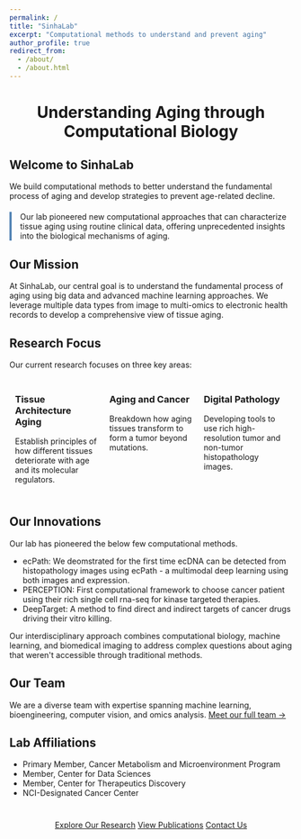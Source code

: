 ```yaml
---
permalink: /
title: "SinhaLab"
excerpt: "Computational methods to understand and prevent aging"
author_profile: true
redirect_from: 
  - /about/
  - /about.html
---
```



<div style="text-align: center; margin-bottom: 30px;">
  <h1>Understanding Aging through Computational Biology</h1>
</div>

## Welcome to SinhaLab

We build computational methods to better understand the fundamental process of aging and develop strategies to prevent age-related decline.

<div style="border-left: 4px solid #5585B5; padding-left: 15px; margin: 20px 0;">
Our lab pioneered new computational approaches that can characterize tissue aging using routine clinical data, offering unprecedented insights into the biological mechanisms of aging.
</div>

## Our Mission

At SinhaLab, our central goal is to understand the fundamental process of aging using big data and advanced machine learning approaches. We leverage multiple data types from image to multi-omics to electronic health records to develop a comprehensive view of tissue aging.

## Research Focus

Our current research focuses on three key areas:

<div class="row" style="display: flex; margin-top: 20px; margin-bottom: 40px;">
  <div class="col-md-4" style="flex: 1; padding: 0 10px;">
    <h3>Tissue Architecture Aging</h3>
    <p>Establish principles of how different tissues deteriorate with age and its molecular regulators.</p>
  </div>
  <div class="col-md-4" style="flex: 1; padding: 0 10px;">
    <h3>Aging and Cancer</h3>
    <p>Breakdown how aging tissues transform to form a tumor beyond mutations. </p>
  </div>
  <div class="col-md-4" style="flex: 1; padding: 0 10px;">
    <h3>Digital Pathology</h3>
    <p>Developing tools to use rich high-resolution tumor and non-tumor histopathology images.</p>
  </div>
</div>

## Our Innovations

Our lab has pioneered the below few computational methods.

- ecPath: We deomstrated for the first time ecDNA can be detected from histopathology images using ecPath - a multimodal deep learning using both images and expression.
- PERCEPTION: First computational framework to choose cancer patient using their rich single cell rna-seq for kinase targeted therapies.
- DeepTarget: A method to find direct and indirect targets of cancer drugs driving their vitro killing.

Our interdisciplinary approach combines computational biology, machine learning, and biomedical imaging to address complex questions about aging that weren't accessible through traditional methods.

## Our Team

We are a diverse team with expertise spanning machine learning, bioengineering, computer vision, and omics analysis. [Meet our full team →](/team/)

## Lab Affiliations

- Primary Member, Cancer Metabolism and Microenvironment Program
- Member, Center for Data Sciences
- Member, Center for Therapeutics Discovery
- NCI-Designated Cancer Center

<div style="text-align: center; margin-top: 40px; margin-bottom: 20px;">
  <a href="/research/" class="btn btn--primary">Explore Our Research</a>
  <a href="/publications/" class="btn btn--primary">View Publications</a>
  <a href="/contact/" class="btn btn--primary">Contact Us</a>
</div>
